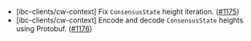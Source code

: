 - [ibc-clients/cw-context] Fix `ConsensusState` height iteration.
  ([\#1175](https://github.com/cosmos/ibc-rs/issues/1175))
- [ibc-clients/cw-context] Encode and decode `ConsensusState` heights using
  Protobuf. ([\#1176](https://github.com/cosmos/ibc-rs/pull/1176))
